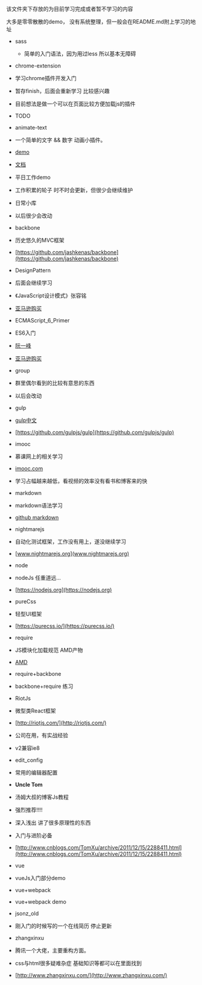 该文件夹下存放的为目前学习完成或者暂不学习的内容

大多是零零散散的demo， 没有系统整理，但一般会在README.md附上学习的地址

- sass
  - 简单的入门语法，因为用过less 所以基本无障碍


- chrome-extension
 - 学习chrome插件开发入门
 - 暂存finish，后面会重新学习 比较感兴趣
 - 目前想法是做一个可以在页面比较方便加载js的插件
 - TODO

- animate-text
 - 一个简单的文字 && 数字 动画小插件。
 - [demo](https://jsonz1993.github.io/demo/animate-text/index.html)
 - [文档](https://jsonz1993.github.io/2017/04/animate-text/)

- 平日工作demo
 - 工作积累的轮子 时不时会更新，但很少会继续维护

- 日常小库 
 - 以后很少会改动

- backbone
 - 历史悠久的MVC框架
 - [https://github.com/jashkenas/backbone](https://github.com/jashkenas/backbone)

- DesignPattern
 - 后面会继续学习
 - 《JavaScript设计模式》张容铭
 - [亚马逊购买](https://www.amazon.cn/%E5%9B%BE%E4%B9%A6/dp/B013HO6DNS/ref=sr_1_1?ie=UTF8&qid=1490937378&sr=8-1&keywords=javascript%E8%AE%BE%E8%AE%A1%E6%A8%A1%E5%BC%8F)

- ECMAScript_6_Primer
 - ES6入门
 - [阮一峰](http://es6.ruanyifeng.com/#README)
 - [亚马逊购买](https://www.amazon.cn/%E5%9B%BE%E4%B9%A6/dp/B01A18WWAG/ref=sr_1_1?ie=UTF8&qid=1490937483&sr=8-1&keywords=Es6)

- group
 - 群里偶尔看到的比较有意思的东西
 - 以后会改动

- gulp
 - [gulp中文](http://www.gulpjs.com.cn/)
 - [https://github.com/gulpjs/gulp](https://github.com/gulpjs/gulp)

- imooc
 - 慕课网上的相关学习
 - [imooc.com](imooc.com)
 - 学习占幅越来越低，看视频的效率没有看书和博客来的快

- markdown
 - markdown语法学习
 - [github markdown](https://guides.github.com/features/mastering-markdown/)

- nightmarejs
 - 自动化测试框架，工作没有用上，遂没继续学习
 - [www.nightmarejs.org](www.nightmarejs.org)

- node
 - nodeJs 任重道远...
 - [https://nodejs.org](https://nodejs.org)

- pureCss
 - 轻型UI框架
 - [https://purecss.io/](https://purecss.io/)

- require
 - JS模块化加载规范 AMD产物
 - [AMD](https://github.com/amdjs/amdjs-api/wiki/AMD)

- require+backbone
 - backbone+require 练习

- RiotJs
 - 微型类React框架
 - [http://riotjs.com/](http://riotjs.com/)
 - 公司在用，有实战经验
 - v2兼容ie8

- edit_config
 - 常用的编辑器配置

- **Uncle Tom**
 - 汤姆大叔的博客Js教程
 - 强烈推荐!!!!
 - 深入浅出 讲了很多原理性的东西
 - 入门与进阶必备
 - [http://www.cnblogs.com/TomXu/archive/2011/12/15/2288411.html](http://www.cnblogs.com/TomXu/archive/2011/12/15/2288411.html)

- vue
 - vueJs入门部分demo

- vue+webpack
 - vue+webpack demo

- jsonz_old
 -  刚入门的时候写的一个在线简历 停止更新

- zhangxinxu
 - 腾讯一个大佬，主要重构方面。
 - css与html很多疑难杂症 基础知识等都可以在里面找到
 - [http://www.zhangxinxu.com/](http://www.zhangxinxu.com/)

